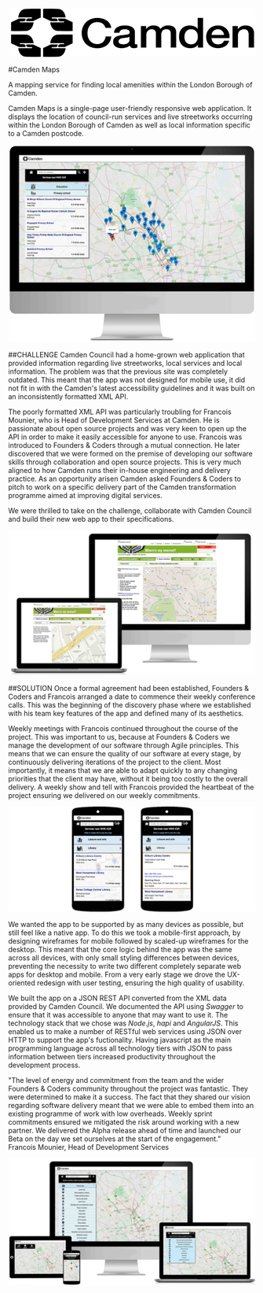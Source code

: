 <p class="center"><img src="/assets/camden-logo.png" class="cm-image cm-logo"></p>

#Camden Maps

A mapping service for finding local amenities within the London Borough of Camden.

Camden Maps is a single-page user-friendly responsive web application. It displays the location of council-run services and live streetworks occurring within the London Borough of Camden as well as local information specific to a Camden postcode.

<p class="center"><img src="/assets/monitor-primary.jpg" class="cm-image"></p>

##CHALLENGE
Camden Council had a home-grown web application that provided information regarding live streetworks, local services and local information. The problem was that the previous site was completely outdated. This meant that the app was not designed for mobile use, it did not fit in with the Camden's latest accessibility guidelines and it was built on an inconsistently formatted XML API.

The poorly formatted XML API was particularly troubling for Francois Mounier, who is Head of Development Services at Camden. He is passionate about open source projects and was very keen to open up the API in order to make it easily accessible for anyone to use. Francois was introduced to Founders & Coders through a mutual connection. He later discovered that we were formed on the premise of developing our software skills through collaboration and open source projects. This is very much aligned to how Camden runs their in-house engineering and delivery practice. As an opportunity arisen Camden asked Founders & Coders to pitch to work on a specific delivery part of the Camden transformation programme aimed at improving digital services.

We were thrilled to take on the challenge, collaborate with Camden Council and build their new web app to their specifications.

<p class="center"><img src="/assets/latter.jpg" class="cm-image"></p>

##SOLUTION
Once a formal agreement had been established, Founders & Coders and Francois arranged a date to commence their weekly conference calls. This was the beginning of the discovery phase where we established with his team key features of the app and defined many of its aesthetics.

Weekly meetings with Francois continued throughout the course of the project. This was important to us, because at Founders & Coders we manage the development of our software through Agile principles. This means that we can ensure the quality of our software at every stage, by continuously delivering iterations of the project to the client. Most importantly, it means that we are able to adapt quickly to any changing priorities that the client may have, without it being too costly to the overall delivery. A weekly show and tell with Francois provided the heartbeat of the project ensuring we delivered on our weekly commitments.

<p class="center"><img src="/assets/mobile.png" class="cm-image"></p>

We wanted the app to be supported by as many devices as possible, but still feel like a native app. To do this we took a mobile-first approach, by designing wireframes for mobile followed by scaled-up wireframes for the desktop. This meant that the core logic behind the app was the same across all devices, with only small styling differences between devices, preventing the necessity to write two different completely separate web apps for desktop and mobile. From a very early stage we drove the UX-oriented redesign with user testing, ensuring the high quality of usability.

We built the app on a JSON REST API converted from the XML data provided by Camden Council. We documented the API using *Swagger* to ensure that it was accessible to anyone that may want to use it. The technology stack that we chose was *Node.js*, *hapi* and *AngularJS*. This enabled us to make a number of RESTful web services using JSON over HTTP to support the app's fuctionality. Having javascript as the main programming language across all technology tiers with JSON to pass information between tiers increased productivity throughout the development process.

<div class="quote">
		 "The level of energy and commitment from the team and the wider Founders & Coders community throughout the project was fantastic. They were determined to make it a success. The fact that they shared our vision regarding software delivery meant that we were able to embed them into an existing programme of work with low overheads. Weekly sprint commitments ensured we mitigated the risk around working with a new partner. We delivered the Alpha release ahead of time and launched our Beta on the day we set ourselves at the start of the engagement.”
		 <div class="source">
			 Francois Mounier, Head of Development Services
		 </div>
</div>


<p class="center"><img src="/assets/new-site-full.jpg" class="cm-image"></p>
